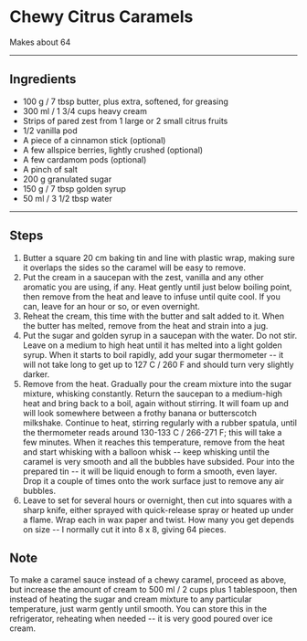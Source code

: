 # Chewy Citrus Caramels

Makes about 64

---

## Ingredients

* 100 g / 7 tbsp butter, plus extra, softened, for greasing
* 300 ml / 1 3/4 cups heavy cream
* Strips of pared zest from 1 large or 2 small citrus fruits
* 1/2 vanilla pod
* A piece of a cinnamon stick (optional)
* A few allspice berries, lightly crushed (optional)
* A few cardamom pods (optional)
* A pinch of salt
* 200 g granulated sugar
* 150 g / 7 tbsp golden syrup
* 50 ml / 3 1/2 tbsp water

---

## Steps

1.  Butter a square 20 cm baking tin and line with plastic wrap, making sure it overlaps the sides so the caramel will be easy to remove.
2.  Put the cream in a saucepan with the zest, vanilla and any other aromatic you are using, if any. Heat gently until just below boiling point, then remove from the heat and leave to infuse until quite cool. If you can, leave for an hour or so, or even overnight.
3.  Reheat the cream, this time with the butter and salt added to it. When the butter has melted, remove from the heat and strain into a jug.
4.  Put the sugar and golden syrup in a saucepan with the water. Do not stir. Leave on a medium to high heat until it has melted into a light golden syrup. When it starts to boil rapidly, add your sugar thermometer -- it will not take long to get up to 127 C / 260 F and should turn very slightly darker.
5.  Remove from the heat. Gradually pour the cream mixture into the sugar mixture, whisking constantly. Return the saucepan to a medium-high heat and bring back to a boil, again without stirring. It will foam up and will look somewhere between a frothy banana or butterscotch milkshake. Continue to heat, stirring regularly with a rubber spatula, until the thermometer reads around 130-133 C / 266-271 F; this will take a few minutes. When it reaches this temperature, remove from the heat and start whisking with a balloon whisk -- keep whisking until the caramel is very smooth and all the bubbles have subsided. Pour into the prepared tin -- it will be liquid enough to form a smooth, even layer. Drop it a couple of times onto the work surface just to remove any air bubbles.
6.  Leave to set for several hours or overnight, then cut into squares with a sharp knife, either sprayed with quick-release spray or heated up under a flame. Wrap each in wax paper and twist. How many you get depends on size -- I normally cut it into 8 x 8, giving 64 pieces.

## Note

To make a caramel sauce instead of a chewy caramel, proceed as above, but increase the amount of cream to 500 ml / 2 cups plus 1 tablespoon, then instead of heating the sugar and cream mixture to any particular temperature, just warm gently until smooth. You can store this in the refrigerator, reheating when needed -- it is very good poured over ice cream.